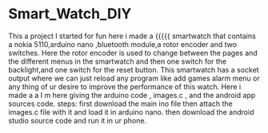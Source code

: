 # Smart_Watch_DIY
This a project I started for fun here i made a {{{{{ smartwatch that contains a nokia 5110,arduino nano ,bluetooth module,a rotor encoder and two switches.
Here the rotor encoder is used to change between the pages and the different menus in the smartwatch and then one switch for the backlight,and one switch for the reset button.
This smartwatch has a socket output where we can just reload any program like add games alarm menu or any thing of ur desire to improve the performance of this watch.
Here i made a a
I m here giving the arduino code , images.c , and the android app sources code.
steps:
first download the main ino file then attach the images.c file with it and load it in arduino nano.
then download the android studio source code and run it in ur phone.
